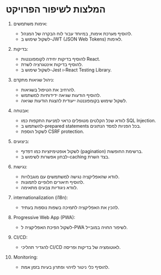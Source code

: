 # המלצות לשיפור הפרויקט

1. אימות משתמשים: 
   - להוסיף מערכת אימות, במיוחד עבור לוח הבקרה של המנהל.
   - לשקול שימוש ב-JWT (JSON Web Tokens) לאימות.

2. בדיקות: 
   - להוסיף בדיקות יחידה לקומפוננטות React.
   - להוסיף בדיקות אינטגרציה לשרת.
   - לשקול שימוש ב-Jest ו-React Testing Library.

3. ניהול שגיאות מתקדם: 
   - להרחיב את הטיפול בשגיאות.
   - להוסיף הודעות שגיאה ידידותיות למשתמש.
   - לשקול שימוש בקומפוננטה ייעודית להצגת הודעות שגיאה.

4. אבטחה: 
   - לוודא שכל הקלטים מטופלים כראוי למניעת התקפות כמו SQL Injection.
   - להשתמש ב-prepared statements בכל הפניות למסד הנתונים.
   - לשקול הוספת CSRF protection.

5. ביצועים: 
   - לשקול אופטימיזציות כמו דפדוף (pagination) ברשימת החופשות.
   - לבחון אפשרות לשימוש ב-caching בצד השרת.

6. נגישות: 
   - לוודא שהאפליקציה נגישה למשתמשים עם מוגבלויות.
   - להוסיף תיאורים חלופיים לתמונות.
   - לוודא ניגודיות צבעים מתאימה.

7. internationalization (i18n): 
   - להכין את האפליקציה לתמיכה בשפות נוספות בעתיד.

8. Progressive Web App (PWA): 
   - לשקול הפיכת האפליקציה ל-PWA לשיפור החויה במובייל.

9. CI/CD: 
   - להגדיר תהליכי CI/CD לאוטומציה של בדיקות ופריסה.

10. Monitoring: 
    - להוסיף כלי ניטור לזיהוי ופתרון בעיות בזמן אמת.
